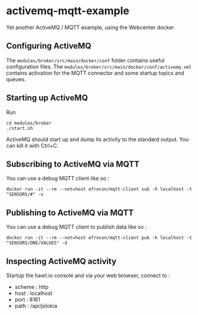 # activemq-mqtt-example
Yet another ActiveMQ / MQTT example, using the Webcenter docker

## Configuring ActiveMQ
The `modules/broker/src/main/docker/conf` folder contains useful configuration files.
The `modules/broker/src/main/docker/conf/activemq.xml` contains activation for the MQTT connector and some startup topics and queues.

## Starting up ActiveMQ
Run
```
cd modules/broker
./start.sh
```
ActiveMQ should start up and dump its activity to the standard output. You can kill it with Ctrl+C.

## Subscribing to ActiveMQ via MQTT
You can use a debug MQTT client like so :
```
docker run -it --rm --net=host efrecon/mqtt-client sub -h localhost -t "SENSORS/#" -v
```

## Publishing to ActiveMQ via MQTT
You can use a debug MQTT client to publish data like so :
```
docker run -it --rm --net=host efrecon/mqtt-client pub -h localhost -t "SENSORS/ONE/VALUES" -d
```

## Inspecting ActiveMQ activity
Startup the hawt.io console and via your web browser, connect to :
* scheme : http
* host : localhost
* port : 8161
* path : /api/jolokia
